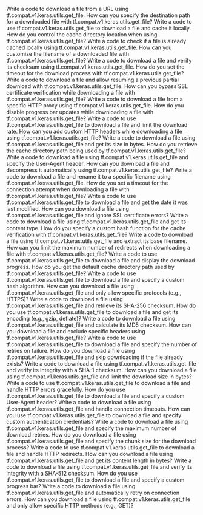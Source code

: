 Write a code to download a file from a URL using tf.compat.v1.keras.utils.get_file.
How can you specify the destination path for a downloaded file with tf.compat.v1.keras.utils.get_file?
Write a code to use tf.compat.v1.keras.utils.get_file to download a file and cache it locally.
How do you control the cache directory location when using tf.compat.v1.keras.utils.get_file?
Write a code to check if a file is already cached locally using tf.compat.v1.keras.utils.get_file.
How can you customize the filename of a downloaded file with tf.compat.v1.keras.utils.get_file?
Write a code to download a file and verify its checksum using tf.compat.v1.keras.utils.get_file.
How do you set the timeout for the download process with tf.compat.v1.keras.utils.get_file?
Write a code to download a file and allow resuming a previous partial download with tf.compat.v1.keras.utils.get_file.
How can you bypass SSL certificate verification while downloading a file with tf.compat.v1.keras.utils.get_file?
Write a code to download a file from a specific HTTP proxy using tf.compat.v1.keras.utils.get_file.
How do you disable progress bar updates while downloading a file with tf.compat.v1.keras.utils.get_file?
Write a code to use tf.compat.v1.keras.utils.get_file to download a file and limit the download rate.
How can you add custom HTTP headers while downloading a file using tf.compat.v1.keras.utils.get_file?
Write a code to download a file using tf.compat.v1.keras.utils.get_file and get its size in bytes.
How do you retrieve the cache directory path being used by tf.compat.v1.keras.utils.get_file?
Write a code to download a file using tf.compat.v1.keras.utils.get_file and specify the User-Agent header.
How can you download a file and decompress it automatically using tf.compat.v1.keras.utils.get_file?
Write a code to download a file and rename it to a specific filename using tf.compat.v1.keras.utils.get_file.
How do you set a timeout for the connection attempt when downloading a file with tf.compat.v1.keras.utils.get_file?
Write a code to use tf.compat.v1.keras.utils.get_file to download a file and get the date it was last modified.
How can you download a file using tf.compat.v1.keras.utils.get_file and ignore SSL certificate errors?
Write a code to download a file using tf.compat.v1.keras.utils.get_file and get its content type.
How do you specify a custom hash function for the cache verification with tf.compat.v1.keras.utils.get_file?
Write a code to download a file using tf.compat.v1.keras.utils.get_file and extract its base filename.
How can you limit the maximum number of redirects when downloading a file with tf.compat.v1.keras.utils.get_file?
Write a code to use tf.compat.v1.keras.utils.get_file to download a file and display the download progress.
How do you get the default cache directory path used by tf.compat.v1.keras.utils.get_file?
Write a code to use tf.compat.v1.keras.utils.get_file to download a file and specify a custom hash algorithm.
How can you download a file using tf.compat.v1.keras.utils.get_file and only allow specific protocols (e.g., HTTPS)?
Write a code to download a file using tf.compat.v1.keras.utils.get_file and retrieve its SHA-256 checksum.
How do you use tf.compat.v1.keras.utils.get_file to download a file and get its encoding (e.g., gzip, deflate)?
Write a code to download a file using tf.compat.v1.keras.utils.get_file and calculate its MD5 checksum.
How can you download a file and exclude specific headers using tf.compat.v1.keras.utils.get_file?
Write a code to use tf.compat.v1.keras.utils.get_file to download a file and specify the number of retries on failure.
How do you download a file using tf.compat.v1.keras.utils.get_file and skip downloading if the file already exists?
Write a code to download a file using tf.compat.v1.keras.utils.get_file and verify its integrity with a SHA-1 checksum.
How can you download a file using tf.compat.v1.keras.utils.get_file and limit the download size in bytes?
Write a code to use tf.compat.v1.keras.utils.get_file to download a file and handle HTTP errors gracefully.
How do you use tf.compat.v1.keras.utils.get_file to download a file and specify a custom User-Agent header?
Write a code to download a file using tf.compat.v1.keras.utils.get_file and handle connection timeouts.
How can you use tf.compat.v1.keras.utils.get_file to download a file and specify custom authentication credentials?
Write a code to download a file using tf.compat.v1.keras.utils.get_file and specify the maximum number of download retries.
How do you download a file using tf.compat.v1.keras.utils.get_file and specify the chunk size for the download process?
Write a code to use tf.compat.v1.keras.utils.get_file to download a file and handle HTTP redirects.
How can you download a file using tf.compat.v1.keras.utils.get_file and get its content length in bytes?
Write a code to download a file using tf.compat.v1.keras.utils.get_file and verify its integrity with a SHA-512 checksum.
How do you use tf.compat.v1.keras.utils.get_file to download a file and specify a custom progress bar?
Write a code to download a file using tf.compat.v1.keras.utils.get_file and automatically retry on connection errors.
How can you download a file using tf.compat.v1.keras.utils.get_file and only allow specific HTTP methods (e.g., GET)?